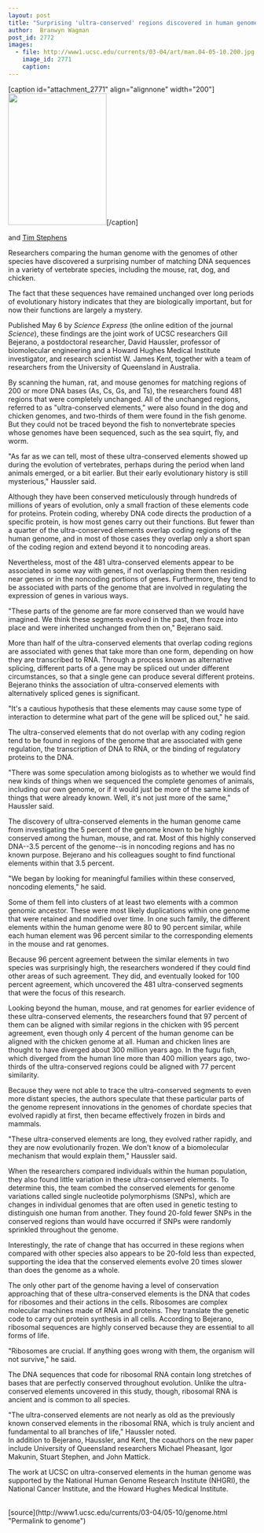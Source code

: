 ```yaml
---
layout: post
title: "Surprising 'ultra-conserved' regions discovered in human genome"
author:  Branwyn Wagman
post_id: 2772
images:
  - file: http://www1.ucsc.edu/currents/03-04/art/man.04-05-10.200.jpg
    image_id: 2771
    caption: 
---
```


[caption id="attachment_2771" align="alignnone" width="200"]<a href="http://localhost/mysite/wp-content/uploads/2004/05/man.04-05-10.200.jpg"><img class="size-full wp-image-2771" src="http://localhost/mysite/wp-content/uploads/2004/05/man.04-05-10.200.jpg" alt="" width="200" height="267" /></a>[/caption]
<p>
  and <a href="mailto:stephens@ucsc.edu">Tim Stephens</a>
</p>
<p>
  Researchers comparing the human genome with the genomes of other species have discovered a surprising number of matching DNA sequences in a variety of vertebrate species, including the mouse, rat, dog, and chicken.<br>
</p>
<p>
  The fact that these sequences have remained unchanged over long periods of evolutionary history indicates that they are biologically important, but for now their functions are largely a mystery.<br>
</p>
<p>
  Published May 6 by <i>Science Express</i> (the online edition of the journal <i>Science</i>), these findings are the joint work of UCSC researchers Gill Bejerano, a postdoctoral researcher, David Haussler, professor of biomolecular engineering and a Howard Hughes Medical Institute investigator, and research scientist W. James Kent, together with a team of researchers from the University of Queensland in Australia.<br>
</p>
<p>
  By scanning the human, rat, and mouse genomes for matching regions of 200 or more DNA bases (As, Cs, Gs, and Ts), the researchers found 481 regions that were completely unchanged. All of the unchanged regions, referred to as "ultra-conserved elements," were also found in the dog and chicken genomes, and two-thirds of them were found in the fish genome. But they could not be traced beyond the fish to nonvertebrate species whose genomes have been sequenced, such as the sea squirt, fly, and worm.<br>
</p>
<p>
  "As far as we can tell, most of these ultra-conserved elements showed up during the evolution of vertebrates, perhaps during the period when land animals emerged, or a bit earlier. But their early evolutionary history is still mysterious," Haussler said.<br>
</p>
<p>
  Although they have been conserved meticulously through hundreds of millions of years of evolution, only a small fraction of these elements code for proteins. Protein coding, whereby DNA code directs the production of a specific protein, is how most genes carry out their functions. But fewer than a quarter of the ultra-conserved elements overlap coding regions of the human genome, and in most of those cases they overlap only a short span of the coding region and extend beyond it to noncoding areas.<br>
</p>
<p>
  Nevertheless, most of the 481 ultra-conserved elements appear to be associated in some way with genes, if not overlapping them then residing near genes or in the noncoding portions of genes. Furthermore, they tend to be associated with parts of the genome that are involved in regulating the expression of genes in various ways.<br>
</p>
<p>
  "These parts of the genome are far more conserved than we would have imagined. We think these segments evolved in the past, then froze into place and were inherited unchanged from then on," Bejerano said.<br>
</p>
<p>
  More than half of the ultra-conserved elements that overlap coding regions are associated with genes that take more than one form, depending on how they are transcribed to RNA. Through a process known as alternative splicing, different parts of a gene may be spliced out under different circumstances, so that a single gene can produce several different proteins. Bejerano thinks the association of ultra-conserved elements with alternatively spliced genes is significant.<br>
</p>
<p>
  "It's a cautious hypothesis that these elements may cause some type of interaction to determine what part of the gene will be spliced out," he said.<br>
</p>
<p>
  The ultra-conserved elements that do not overlap with any coding region tend to be found in regions of the genome that are associated with gene regulation, the transcription of DNA to RNA, or the binding of regulatory proteins to the DNA.<br>
</p>
<p>
  "There was some speculation among biologists as to whether we would find new kinds of things when we sequenced the complete genomes of animals, including our own genome, or if it would just be more of the same kinds of things that were already known. Well, it's not just more of the same," Haussler said.<br>
</p>
<p>
  The discovery of ultra-conserved elements in the human genome came from investigating the 5 percent of the genome known to be highly conserved among the human, mouse, and rat. Most of this highly conserved DNA--3.5 percent of the genome--is in noncoding regions and has no known purpose. Bejerano and his colleagues sought to find functional elements within that 3.5 percent.<br>
</p>
<p>
  "We began by looking for meaningful families within these conserved, noncoding elements," he said.<br>
</p>
<p>
  Some of them fell into clusters of at least two elements with a common genomic ancestor. These were most likely duplications within one genome that were retained and modified over time. In one such family, the different elements within the human genome were 80 to 90 percent similar, while each human element was 96 percent similar to the corresponding elements in the mouse and rat genomes.<br>
</p>
<p>
  Because 96 percent agreement between the similar elements in two species was surprisingly high, the researchers wondered if they could find other areas of such agreement. They did, and eventually looked for 100 percent agreement, which uncovered the 481 ultra-conserved segments that were the focus of this research.<br>
</p>
<p>
  Looking beyond the human, mouse, and rat genomes for earlier evidence of these ultra-conserved elements, the researchers found that 97 percent of them can be aligned with similar regions in the chicken with 95 percent agreement, even though only 4 percent of the human genome can be aligned with the chicken genome at all. Human and chicken lines are thought to have diverged about 300 million years ago. In the fugu fish, which diverged from the human line more than 400 million years ago, two-thirds of the ultra-conserved regions could be aligned with 77 percent similarity.<br>
</p>
<p>
  Because they were not able to trace the ultra-conserved segments to even more distant species, the authors speculate that these particular parts of the genome represent innovations in the genomes of chordate species that evolved rapidly at first, then became effectively frozen in birds and mammals.<br>
</p>
<p>
  "These ultra-conserved elements are long, they evolved rather rapidly, and they are now evolutionarily frozen. We don't know of a biomolecular mechanism that would explain them," Haussler said.<br>
</p>
<p>
  When the researchers compared individuals within the human population, they also found little variation in these ultra-conserved elements. To determine this, the team combed the conserved elements for genome variations called single nucleotide polymorphisms (SNPs), which are changes in individual genomes that are often used in genetic testing to distinguish one human from another. They found 20-fold fewer SNPs in the conserved regions than would have occurred if SNPs were randomly sprinkled throughout the genome.<br>
</p>
<p>
  Interestingly, the rate of change that has occurred in these regions when compared with other species also appears to be 20-fold less than expected, supporting the idea that the conserved elements evolve 20 times slower than does the genome as a whole.<br>
</p>
<p>
  The only other part of the genome having a level of conservation approaching that of these ultra-conserved elements is the DNA that codes for ribosomes and their actions in the cells. Ribosomes are complex molecular machines made of RNA and proteins. They translate the genetic code to carry out protein synthesis in all cells. According to Bejerano, ribosomal sequences are highly conserved because they are essential to all forms of life.<br>
</p>
<p>
  "Ribosomes are crucial. If anything goes wrong with them, the organism will not survive," he said.<br>
</p>
<p>
  The DNA sequences that code for ribosomal RNA contain long stretches of bases that are perfectly conserved throughout evolution. Unlike the ultra-conserved elements uncovered in this study, though, ribosomal RNA is ancient and is common to all species.<br>
</p>
<p>
  "The ultra-conserved elements are not nearly as old as the previously known conserved elements in the ribosomal RNA, which is truly ancient and fundamental to all branches of life," Haussler noted.<br>
  In addition to Bejerano, Haussler, and Kent, the coauthors on the new paper include University of Queensland researchers Michael Pheasant, Igor Makunin, Stuart Stephen, and John Mattick.<br>
</p>
<p>
  The work at UCSC on ultra-conserved elements in the human genome was supported by the National Human Genome Research Institute (NHGRI), the National Cancer Institute, and the Howard Hughes Medical Institute.<br>
  <br>
</p>
[source](http://www1.ucsc.edu/currents/03-04/05-10/genome.html "Permalink to genome")
